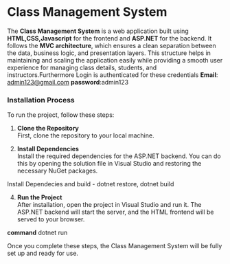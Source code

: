 # Class Management System

The **Class Management System** is a web application built using **HTML,CSS,Javascript** for the frontend and **ASP.NET** for the backend. It follows the **MVC architecture**, which ensures a clean separation between the data, business logic, and presentation layers. This structure helps in maintaining and scaling the application easily while providing a smooth user experience for managing class details, students, and instructors.Furthermore Login is authenticated for these credentials **Email**: admin123@gmail.com  **password**:admin123

### Installation Process

To run the project, follow these steps:

1. **Clone the Repository**  
   First, clone the repository to your local machine.

2. **Install Dependencies**  
   Install the required dependencies for the ASP.NET backend. You can do this by opening the solution file in Visual Studio and restoring the necessary NuGet packages.

Install Dependecies and build -
dotnet restore,
dotnet build

4. **Run the Project**  
   After installation, open the project in Visual Studio and run it. The ASP.NET backend will start the server, and the HTML frontend will be served to your browser.

**command**
dotnet run

Once you complete these steps, the Class Management System will be fully set up and ready for use.

